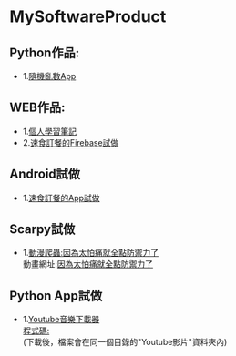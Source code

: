 # MySoftwareProduct
## Python作品:
 * 1.[隨機亂數App](https://github.com/JJDing-Louis/MySoftwareProduct/tree/master/Python)
## WEB作品:
 * 1.[個人學習筆記](https://jjding-louis.github.io/)
 * 2.[速食訂餐的Firebase試做](https://jjnetnewapp.web.app/)
## Android試做
 * 1.[速食訂餐的App試做](https://github.com/JJDing-Louis/Personal-Work-Space/tree/master/Android%20App%20Project/FastFood)
## Scarpy試做
 * 1.[動漫爬蟲:因為太怕痛就全點防禦力了](https://github.com/JJDing-Louis/Personal-Work-Space/tree/master/Python%20Software%20Project/Web%20Scrapy/Animation%20scrapy)   
 動畫網址:[因為太怕痛就全點防禦力了](http://www.99kubo.tv/vod-read-id-146080.html)
## Python App試做
* 1.[Youtube音樂下載器](https://github.com/JJDing-Louis/Personal-Work-Space/blob/master/Python%20Software%20Project/Web%20Crawler%20Project/dist/Youtube%E9%9F%B3%E6%A8%82%E4%B8%8B%E8%BC%89%E5%99%A8.exe)   
[程式碼:](https://github.com/JJDing-Louis/Personal-Work-Space/tree/master/Python%20Software%20Project/Web%20Crawler%20Project)    
(下載後，檔案會在同一個目錄的"Youtube影片"資料夾內)
